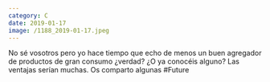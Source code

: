```yaml
--- 
category: C 
date: 2019-01-17 
image: /1188_2019-01-17.jpeg 
--- 
```


No sé vosotros pero yo hace tiempo que echo de menos un buen agregador de productos de gran consumo ¿verdad? ¿O ya conocéis alguno? Las ventajas serían muchas. Os comparto algunas #Future